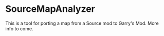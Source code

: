 # SourceMapAnalyzer

This is a tool for porting a map from a Source mod to Garry's Mod. More info to come.